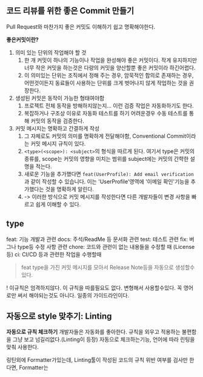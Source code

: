 ## 코드 리뷰를 위한 좋은 Commit 만들기
Pull Request와 마찬가지 좋은 커밋도 이해하기 쉽고 명확해야한다. 

**좋은커밋이란?**
1. 의미 있는 단위의 작업해야 할 것
	1. 한 개 커밋이 하나의 기능이나 작업을 완성해야 좋은 커밋이다. 작게 유지하지만 너무 작은 커밋을 하는것은 다량의 커밋을 양산할뿐 좋은 커밋이라 하긴어렵다.
	2. 이 의미있는 단위는 조직에서 정해 주는 경우, 암묵적인 합의로 존재하는 경우, 어떤것이든지 동료들이 사용하는 단위를 크게 벗어나지 않게 작업하는 것을 권장한다.
2. 생성된 커밋은 동작이 가능한 형태여야함
	1. 프로젝트 전체 동작을 방해하지않는지... 이런 검증 작업은 자동화하기도 한다.
	2. 복잡하거나 구조상 이유로 자동화 테스트를 하기 어려운경우 수동 테스트를 통해 커밋의 동작을 검증한다.
3. 커밋 메시지는 명확하고 간결하게 작성
	1. 그 자체로도 커밋의 의미를 명확하게 전달해야함, Conventional Commit이라는 커밋 메시지 규칙이 있다.
	2. `<type>(<scope>): <subject>`의 형식을 따르게 된다. 여기서 type은 커밋의 종류를, scope는 커밋의 영향을 미치는 범위를 subject에는 커밋의 간햑한 설명을 적는다.
	3. 새로운 기능을 추가했다면 `feat(UserProfile): Add email verification`과 같이 작성할 수 있습니다. 이는 'UserProfile'영역에 '이메일 확인'기능을 추가했다는 것을 명확하게 알린다.
	4. -> 이러한 방식으로 커밋 메시지를 작성한다면 다른 개발자들이 변경 사항을 빠르고 쉽게 이해할 수 있다.

## type
feat: 기능 개발과 관련
docs: 주석/ReadMe 등 문서화 관련
test: 테스트 관련
fix: 버그나 type등 수정 사항 관련
chore: 코드와 관련이 없는 내용들을 수정할 때 (License등)
ci: CI/CD 등과 관련한 작업을 수행할때

> feat type을 가진 커밋 메시지를 모아서 Release Note등을 자동으로 생성할수있다.

! 이규칙은 엄격하지않다. 이 규칙을 따를필요도 없다. 변형해서 사용할수있다. 꼭 영어로만 써서 해야되는것도 아니다. 일종의 가이드라인이다.

## 자동으로 style 맞추기: Linting
**자동으로 규칙 체크하기**
개발자들은 자동화를 좋아한다. 규칙을 외우고 적용하는 불편함을 그냥 보고 넘길리없다.(Linting이 등장) 자동으로 체크하는기능, 언어에 따라 린팅을 맞춰 사용한다.

링틴외에 Formatter가있는데, Linting툴이 작성된 코드의 규칙 위반 여부를 검사만 한다면, Formatter는  